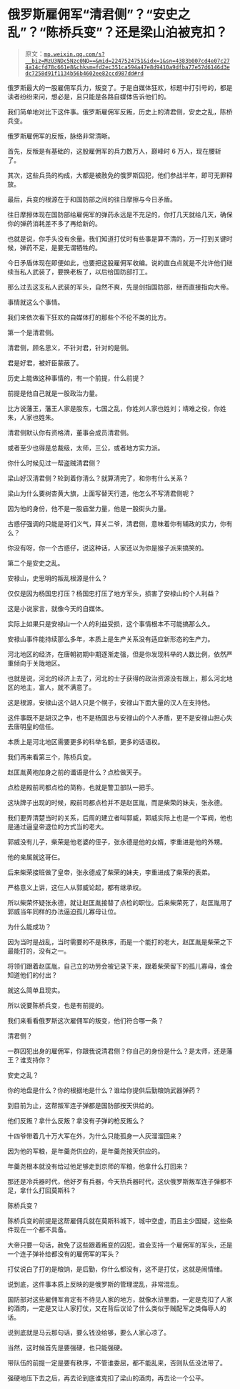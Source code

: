 # 俄罗斯雇佣军“清君侧”？“安史之乱”？“陈桥兵变”？还是梁山泊被克扣？

> 原文：[`mp.weixin.qq.com/s?__biz=MzU3NDc5Nzc0NQ==&mid=2247524751&idx=1&sn=4383b007cd4e07c274a14cfd78c661e8&chksm=fd2ec351ca594a47e8d9410a9dfba77e57d6146d3edc7258d91f1134b56b4602ee82ccd987dd#rd`](http://mp.weixin.qq.com/s?__biz=MzU3NDc5Nzc0NQ==&mid=2247524751&idx=1&sn=4383b007cd4e07c274a14cfd78c661e8&chksm=fd2ec351ca594a47e8d9410a9dfba77e57d6146d3edc7258d91f1134b56b4602ee82ccd987dd#rd)

俄罗斯最大的一股雇佣军兵力，叛变了。于是自媒体狂欢，标题中打引号的，都是读者纷纷来问，想必是，且只能是各路自媒体告诉他们的。 

我们简单地对比下这件事。俄罗斯雇佣军反叛，历史上的清君侧，安史之乱，陈桥兵变。 

俄罗斯雇佣军的反叛，脉络非常清晰。

首先，反叛是有基础的，这股雇佣军的兵力数万人，巅峰时 6 万人，现在腰斩了。 

其次，这些兵员的构成，大都是被赦免的俄罗斯囚犯，他们参战半年，即可无罪释放。 

最后，兵变的根源在于和国防部之间的往日摩擦与今日矛盾。 

往日摩擦体现在国防部给雇佣军的弹药永远是不充足的，你打几天就给几天，确保你的弹药消耗差不多了再给新的。

也就是说，你手头没有余量。我们知道打仗时有些事是算不清的，万一打到关键时候，弹药不足，是要无谓牺牲的。

今日矛盾体现在即便如此，也要把这股雇佣军收编。说的直白点就是不允许他们继续当私人武装了，要换老板了，以后给国防部打工。 

那么过去这支私人武装的军头，自然不爽，先是剑指国防部，继而直接指向大帝。 

事情就这么个事情。 

我们来依次看下狂欢的自媒体打的那些个不伦不类的比方。 

第一个是清君侧。

清君侧，顾名思义，不针对君，针对的是侧。 

君是好君，被奸臣蒙蔽了。 

历史上能做这种事情的，有一个前提，什么前提？ 

前提是他自己就是一股政治力量。

比方说藩王，藩王人家是股东，七国之乱，你姓刘人家也姓刘；靖难之役，你姓朱，人家也姓朱。

清君侧默认你有资格清，董事会成员清君侧。 

或者至少也得是总裁级，太师，三公，或者地方实力派。 

你什么时候见过一帮盗贼清君侧？ 

梁山好汉清君侧？轮到着你清么？就算清完了，和你有什么关系？

梁山为什么要树杏黄大旗，上面写替天行道，他怎么不写清君侧呢？ 

因为他的身份，他不是一股庙堂力量，他是一股街头力量。

古惑仔强调的只能是哥们义气，拜关二爷，清君侧，意味着你有辅政的实力，你有么？ 

你没有呀，你一个古惑仔，说这种话，人家还以为你是猴子派来搞笑的。 

第二个是安史之乱。

安禄山，史思明的叛乱根源是什么？ 

仅仅是因为杨国忠打压？杨国忠打压了地方军头，损害了安禄山的个人利益？

这是小说家言，就像今天的自媒体。

实际上如果只是安禄山一个人的利益受损，这个事情根本不可能搞那么久。 

安禄山事件能持续那么多年，本质上是生产关系没有适应新形态的生产力。

河北地区的经济，在唐朝初期中期逐渐走强，但是你发现科举的人数比例，依然严重倾向于关陇地区。

也就是说，河北的经济上去了，河北的士子获得的政治资源没有跟上，那么河北地区的地主，富人，就不满意了。 

这是根源，安禄山这个胡人只是个幌子，安禄山下面大量的汉人在支持他。 

这件事既不是胡汉之争，也不是杨国忠与安禄山的个人矛盾，更不是安禄山担心失去唐明皇的信任。 

本质上是河北地区需要更多的科举名额，更多的话语权。 

我们再来看第三个，陈桥兵变。 

赵匡胤黄袍加身之前的谶语是什么？点检做天子。

点检是殿前司都点检的简称，也就是警卫部队一把手。

这块牌子出现的时候，殿前司都点检并不是赵匡胤，而是柴荣的妹夫，张永德。

我们要弄清楚当时的关系，后周的建立者叫郭威，郭威实际上也是一个军阀，他也是通过逼皇帝退位的方式当的老大。

郭威没有儿子，柴荣是他老婆的侄子，张永德是他的女婿，李重进是他的外甥。

他的亲属就这哥仨。

后来柴荣接班做了皇帝，张永德成了柴荣的妹夫，李重进成了柴荣的表弟。

严格意义上讲，这仨人从郭威论起，都有继承权。

所以柴荣怀疑张永德，就让赵匡胤接替了点检的职位。后来柴荣死了，赵匡胤用了郭威当年同样的办法逼迫孤儿寡母让位。

为什么能成功？

因为当时是战乱，当时需要的不是秩序，而是一个能打的老大，赵匡胤是柴荣之下最能打的，没有之一。

将领们跟着赵匡胤，自己立的功劳会被记录下来，跟着柴荣留下的孤儿寡母，谁会知道他们的付出？

就这么简单且现实。

所以说要陈桥兵变，也是有前提的。

我们来看看俄罗斯这次雇佣军的叛变，他们符合哪一条？

清君侧？

一群囚犯出身的雇佣军，你跟我说清君侧？你自己的身份是什么？是太师，还是藩王？谁支持你？

安史之乱？ 

你的地盘是什么？你的根据地是什么？谁给你提供后勤粮饷武器弹药？

到目前为止，这帮叛军连子弹都是国防部按天供给的。 

他们反叛？拿什么反叛？拿没有子弹的枪反叛么？ 

十四爷带着几十万大军在外，为什么只能孤身一人灰溜溜回来？ 

因为他的军粮，是年羹尧供应的，是年羹尧按天供应的。

年羹尧根本就没有给过他足够走到京师的军粮，他拿什么打回来？

那还是冷兵器时代，他好歹有兵器，今天热兵器时代，这伙俄罗斯叛军连子弹都不足，拿什么打回莫斯科？

陈桥兵变？ 

陈桥兵变的前提是这帮雇佣兵就在莫斯科城下，城中空虚，而且主少国疑，这些条件现在一个都不具备。

大帝只要一句话，赦免了这些跟着叛变的囚犯，谁会支持一个雇佣军的军头，还是一个连子弹补给都没有的雇佣军的军头？ 

打仗说白了打的是粮饷，是后勤，你什么都没有，这不是打仗，这就是闹情绪。 

说到底，这件事本质上反映的是俄罗斯的管理混乱，非常混乱。 

国防部对这些雇佣军肯定有不待见人家的地方，就像水浒里面，一定是克扣了人家的酒肉，一定是又让人家打仗，又在背后议论了什么类似于贼配军之类侮辱人的话。 

说到底就是马云那句话，要么钱没给够，要么人家心凉了。

当然，这时候首先是要强硬，也只能强硬。 

带队伍的前提一定是要有秩序，不管谁委屈，都不能乱来，否则队伍没法带了。

强硬地压下去之后，再去论到底谁克扣了梁山的酒肉，再去论一个公平。